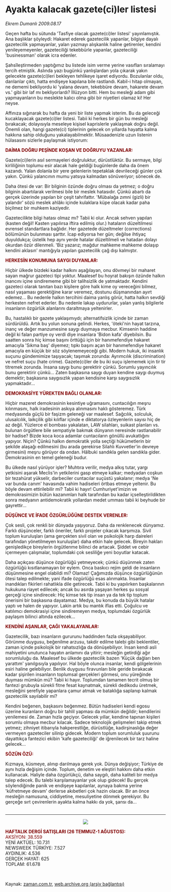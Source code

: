 # Ayakta kalacak gazete(ci)ler listesi

*Ekrem Dumanlı 2009.08.17*

<tr><td class="metin" colspan="2" style="padding-top: 20px; padding-left: 5px; ">Geçen hafta bu sütunda 'Tasfiye olacak gazete(ci)ler listesi' yayınlamıştık. Ana başlıklar şöyleydi: Hakaret ederek gazetecilik yapanlar, bilgiye dayalı gazetecilik yapmayanlar, yalan yazmayı alışkanlık haline getirenler, kendini yenileyemeyenler, gazeteciliği tekebbürle yapanlar, gazeteciliği 'businessman' olarak icra edenler.</td></tr><tr><td class="metin" colspan="2" style="padding-top: 20px; padding-left: 5px; "><p>Şahsîleştirmeden yaptığımız bu listede isim verme yerine vasıfları sıralamayı tercih etmiştik. Aslında yazı bugünkü yanlışlardan yola çıkarak yakın gelecekte gazete(ci)leri bekleyen tehlikeye işaret ediyordu. Bozulanlar oldu, darılanlar çıktı, hatta endişeye kapılana bile rastlandı. Kabil-i hitap olmayan, ne dememi bekliyordu ki 'yalana devam, tekebbüre devam, hakarete devam vs.' gibi bir laf mı bekliyorlardı? İllüzyon bitti. Hem bu mesleği adam gibi yapmayanların bu meslekte kalıcı olma gibi bir niyetleri olamaz ki! Her neyse.
<p>Affınıza sığınarak bu hafta da yeni bir liste yapmak isterim. Bu da geleceği kucaklayacak gazete(ci)ler listesi. Tabii ki herkes bir gün bu mesleği bırakacak; dolayısıyla meseleye kişisel kaprislerle yaklaşmak doğru değil. Önemli olan, hangi gazete(ci) tiplerinin gelecek on yıllarda hayatta kalma hakkına sahip olduğunu yakalayabilmektir. Müsaadenizle uzun listenin hülasasını sizlerle paylaşmak istiyorum:
<p><font color="#800000"><b>DAİMA DOĞRU PEŞİNDE KOŞAN VE DOĞRUYU YAZANLAR:
</b></font>
<p>Gazete(ci)lerin asıl sermayeleri doğruluktur, dürüstlüktür. Bu sermaye, bilgi kirliliğinin toplumu esir alacak hale geldiği bugünlerde daha da önem kazandı. Yalan dolanla bir yere gelenlerin tepetaklak devrileceği günler çok yakın. Çünkü yalancının mumu yatsıya kalmadan sönüveriyor; sönecek de.
<p>Daha ötesi de var: Bir bilginin özünde doğru olması da yetmez; o doğru bilginin abartılarak verilmesi bile bir meslek hatasıdır. Çünkü abartı da gerçek üzerinde yapılan bir çeşit tahrifattır. 'Mübalağa zımni (gizli) bir yalandır' sözü meslek ahlâkı içinde kulaklara küpe olacak kadar paha biçilmez bir muhkem kaziyedir.
<p>Gazetecilikte bilgi hatası olmaz mı? Tabii ki olur. Ancak sehven yapılan (kasten değil! Kasten yapılırsa iftira edilmiş olur.) hataların düzeltilmesi evrensel standartlara bağlıdır. Her gazetede düzeltmeler (corrections) bölümünün bulunması şarttır. İcap ediyorsa her gün; değilse ihtiyaç duyuldukça; üstelik hep aynı yerde hatalar düzeltilmeli ve hatadan dolayı okurdan özür dilenmeli. 'Biz yazarız; mağdur mahkeme mahkeme dolaşıp kendini aklasın' mantığıyla yapılan gazetecilik çağ dışı kalmıştır.
<p><font color="#800000"><b>HERKESİN KONUMUNA SAYGI DUYANLAR: </b></font>
<p>Hiçbir ülkede bizdeki kadar halkını aşağılayan, onu dövmeyi bir maharet sayan mağrur gazeteci tipi yoktur. Maalesef bu hoyrat bakışın özünde halkın inancını içine sindirememe gibi bir talihsizlik de yatmaktadır. Kendini gazeteci olarak tanıtan bazı kişilere göre halk kime oy vereceğini bilmez, nasıl yaşaması gerektiğine karar veremez, dostunu düşmanından ayırt edemez... Bu nedenle halkın tercihini daima yanlış görür, hatta halkın sevdiği herkesten nefret ederler. Bu nedenle lakap uydururlar, yalan yanlış bilgilerle insanların özgürlük alanlarını daraltmaya yeltenirler. 
<p>Bu, hastalıklı bir gazete yaklaşımıydı; alternatifsizlik içinde bir zaman sürdürüldü. Artık bu yolun sonuna gelindi. Herkes, 'öteki'nin hayat tarzına, inanç ve değer manzumesine saygı duymaya mecbur. Kimsenin haddine değil ki falan partiye oy verdi diye insanlara 'Bidon kafa' diyebilsin. Bu saatten sonra hiç kimse başını örttüğü için bir hanımefendiye hakaret amacıyla 'Sıkma baş' diyemez; tıpkı başını açan bir hanımefendiye hakaret amacıyla en küçük bir söz söylenemeyeceği gibi. Modern hukuk, iki insanlık suçunu gündemimize taşıyacak; taşımak zorunda: Ayrımcılık (discrimination) ve nefret suçu (hate crime). Gazete(ci)ler de bu iki suçu işlememek için tir tir titremek zorunda. İnsana saygı bunu gerektirir çünkü. Sorumlu yayıncılık bunu gerektirir çünkü... Zaten başkasına saygı duyan kendine saygı duymuş demektir; başkasına saygısızlık yapan kendisine karşı saygısızlık yapmaktadır...
<p><font color="#800000"><b>DEMOKRASİYE YÜREKTEN BAĞLI OLANLAR: </b></font>
<p>Hiçbir mazeret demokrasinin kesintiye uğramasını, cuntacılığın meşru kılınmasını, halk iradesinin askıya alınmasını haklı gösteremez. Türk medyasında güçlü bir faşizm geleneği var maalesef. Sağcılık, solculuk, ulusalcılık, laikçilik gibi kılıflar içinde e diktatorya özleyenlerin sayısı hiç de az değil. Yüzlerce el bombası yakalatan, LAW silahları, suikast planları vs. bulunan örgütlere bile sempatiyle bakmak dünyanın neresinde rastlanabilir bir hadise? Bizde koca koca adamlar cuntacıların gönüllü avukatlığını yapıyor. Niçin? Çünkü halkın demokratik yolla seçtiği hükümetlerin bir şekilde alaşağı edilmesini (bu arada gerekirse Silahlı Kuvvetler'in devreye girmesini) meşru görüyor da ondan. Hâlbuki sandıkla gelen sandıkla gider. Demokrasinin en temel geleneği budur.
<p>Bu ülkede nasıl yürüyor işler? Muhtıra verilir, medya alkış tutar, yargı yetkisini aşarak Meclis'in yetkilerini gasp etmeye kalkar; medyadan coşkun bir tezahürat yükselir, darbeciler cuntacılar suçüstü yakalanır; medya 'Ne var bunda canım' havasında vahim hadiseleri örtbas etmeye yeltenir. Bu böyle devam ettirilebilir mi? Tabii ki hayır! Cumhuriyet'imizin ve demokrasimizin bütün kazanımları halk tarafından bu kadar içselleştirildikten sonra medyanın antidemokratik yollardan medet umması tabii ki beyhude bir gayrettir...
<p><font color="#800000"><b>DÜŞÜNCE VE İFADE ÖZGÜRLÜĞÜNE DESTEK VERENLER: </b>
</font>
<p>Çok sesli, çok renkli bir dünyada yaşıyoruz. Daha da renklenecek dünyamız. Farklı düşünceler, farklı öneriler, farklı projeler çıkacak karşımıza. Sivil toplum kuruluşları (ama gerçekten sivil olan ve psikolojik harp daireleri tarafından yönetilmeyen kuruluşlar) daha etkin hale gelecek. Bireyin hakları genişledikçe bireylerin örgütlenme bilinci de artacak. Şiddet ve cebir içermeyen çalışmalar, toplumdaki çok sesliliğe yeni boyutlar katacak. 
<p>Daha açıkçası düşünce özgürlüğü yetmeyecek; çünkü düşünmek zaten özgürlüğü kısıtlanamayan bir eylem. Onca baskıcı rejim geldi de insanların düşünmesine engel olabildi mi? Olamaz! Çağımızda düşünce özgürlüğünün ötesi talep edilmekte; yani ifade özgürlüğü esas alınmakta. İnsanlar inandıkları fikirleri rahatlıkla dile getirecek. Tabii ki bu yapılırken başkalarının hukukuna riayet edilecek; ancak bu asırda yaşayan herkes şu sosyal gerçeği içine sindirecek: Hiç kimse tek tip insan ya da tek tip toplum önerisini bir başkasına dayatamaz. Medya, bu konuda da büyük hatalar yaptı ve halen de yapıyor. Lakin artık bu mantık iflas etti. Çoğulcu ve katılımcı demokrasiyi içine sindiremeyen medya, toplumdaki özgürlük paylaşım bilinci altında ezilecek...
<p><font color="#800000"><b>KENDİNİ AŞANLAR, ÇAĞI YAKALAYANLAR: 
</b></font>
<p>Gazetecilik, bazı insanların gururunu haddinden fazla okşayabiliyor. Görünme duygusu, beğenilme arzusu, takdir edilme talebi gibi beklentiler, zaman içinde psikolojik bir rahatsızlığa da dönüşebiliyor. İnsan kendi asli mahiyetini unutunca hayatın anlamını da yitirir; mesleğin getirdiği ağır sorumluluğu da. Maalesef bu ülkede gazetecilik bazen 'Küçük dağları ben yarattım' yanılgısıyla yapılıyor. Hal böyle olunca insanlar, kendi gölgelerinin esiri haline gelebiliyor. Benlik duygusu firavunları bile geride bırakacak kadar şişirilen insanların toplumsal gerçekleri görmesi, onu yüreğinde duyması mümkün mü? Tabii ki hayır. Toplumdan tamamen tecrit olmuş bir fantezi grubuyla sürekli fitne fesat kaynatmak, sürekli dedikodu üretmek, mesleğini şerefiyle yapanlara çamur atmak ve bataklığa saplanıp kalmak gazetecilik sayılabilir mi?
<p>Kendini beğenen, başkasını beğenmez. Bütün hadiseleri kendi egosu üzerine kuranların doğru bir tahlil yapması da mümkün değildir; kendilerini yenilemesi de. Zaman hızla geçiyor. Gelecek yıllar, kendine tapınan kişileri sorumlu olmaya mecbur kılacak. Sadece teknolojik gelişmeleri takip etmek yetmez; zihniyet itibarıyla hakperestliğe, dürüstlüğe, kadirşinaslığa değer vermeyen gazeteciler silinip gidecek. Modern toplum sorumluluk şuurunu dayattıkça fantezici ekibin 'kafe gazeteciliği' de iğrenilecek bir tarz haline gelecek...
<p><font color="#800000"><b>SÖZÜN ÖZÜ:

</b></font>
<p>Kızmaya, küsmeye, alınıp darılmaya gerek yok. Dünya değişiyor; Türkiye de aynı hızla değişim içinde. Toplum, denetim ve eleştiri hakkını daha etkin kullanacak. Haliyle daha özgürlükçü, daha saygılı, daha kaliteli bir medya talep edecek. Bu talebi karşılamayanlar yok olup gidecek! Bu gerçek söylendiğinde panik ve endişeye kapılanlar, aynaya bakma yerine 'küfretmeye devam' derlerse akıbetleri çok hazin olacak. Bir an önce mesleğin namusuna, ciddiyetine, mesuliyetine dönmek gerekiyor. Bu gerçeğe sırt çevirenlerin ayakta kalma hakkı da yok, şansı da...

<br/>
 <hr/>
<p align="center"><img border="0" src="http://web.archive.org/web/20100110122329im_/http://medya.zaman.com.tr/2009/08/17/tiraj.gif"/><p align="left">
<b><font color="#800000">HAFTALIK DERGİ SATIŞLARI (26 TEMMUZ-1 AĞUSTOS):</font></b><br/>
<font color="#800000">AKSİYON: 38.559</font><br/>
YENİ AKTÜEL: 10.731<br/>
NEWSWEEK TÜRKİYE: 7.527<br/>
AYDINLIK: 4.536<br/>
GERÇEK HAYAT: 625 <br/>
TOPLAM: 61.678<p align="left">
<br/></p></p></p></p></p></p></p></p></p></p></p></p></p></p></p></p></p></p></p></p></p></p></p></td></tr>

Kaynak: [zaman.com.tr](http://zaman.com.tr/yazar.do?yazino=881263), [web.archive.org (arşiv bağlantısı)](http://web.archive.org/web/20100110122329/http://www.zaman.com.tr:80/yazar.do?yazino=881263)
